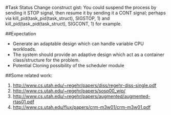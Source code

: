 #Task Status Change construct gist:
You could suspend the process by sending it STOP signal, then resume it by sending it a CONT signal; 
perhaps via kill_pid(task_pid(task_struct), SIGSTOP, 1) and kill_pid(task_pid(task_struct), SIGCONT, 1) for example.

##Expectation

- Generate an adaptable design which can handle variable CPU workloads. 
- The system should provide an adaptive design which act as a container class/structure for the problem.
- Potential Cloning possibility of the scheduler module

##Some related work:

1. http://www.cs.utah.edu/~regehr/papers/diss/regehr-diss-single.pdf
2. http://www.cs.utah.edu/~regehr/papers/sosp00_wip/
3. http://www.cs.utah.edu/~regehr/papers/augmented/augmented-rtas01.pdf
4. http://www.cs.utah.edu/flux/papers/crm-m3w01/crm-m3w01.pdf
